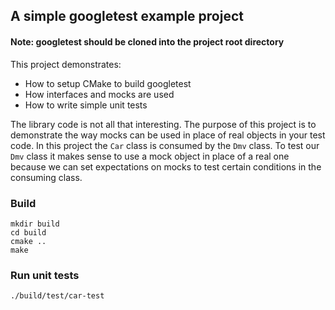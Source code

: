 ## A simple googletest example project

#### Note: googletest should be cloned into the project root directory

This project demonstrates:
 * How to setup CMake to build googletest
 * How interfaces and mocks are used
 * How to write simple unit tests

The library code is not all that interesting. The purpose of this project is to demonstrate the way mocks can be used in place of real objects in your test code. In this project the `Car` class is consumed by the `Dmv` class. To test our `Dmv` class it makes sense to use a mock object in place of a real one because we can set expectations on mocks to test certain conditions in the consuming class.

### Build

```
mkdir build
cd build
cmake ..
make
```

### Run unit tests

```
./build/test/car-test
```
